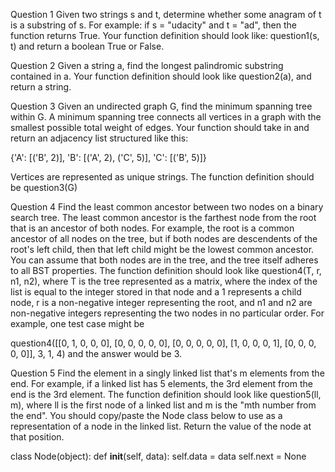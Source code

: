 Question 1
Given two strings s and t, determine whether some anagram of t is a substring of s. 
For example: if s = "udacity" and t = "ad", then the function returns True. Your function 
definition should look like: question1(s, t) and return a boolean True or False.

Question 2
Given a string a, find the longest palindromic substring contained in a. Your function definition 
should look like question2(a), and return a string.

Question 3
Given an undirected graph G, find the minimum spanning tree within G. A minimum spanning tree connects all vertices 
in a graph with the smallest possible total weight of edges. Your function should take in and return an adjacency list 
structured like this:

{'A': [('B', 2)],
 'B': [('A', 2), ('C', 5)], 
 'C': [('B', 5)]}
 
Vertices are represented as unique strings. The function definition should be question3(G)

Question 4
Find the least common ancestor between two nodes on a binary search tree. The least common ancestor is the farthest 
node from the root that is an ancestor of both nodes. For example, the root is a common ancestor of all nodes on the 
tree, but if both nodes are descendents of the root's left child, then that left child might be the lowest common 
ancestor. You can assume that both nodes are in the tree, and the tree itself adheres to all BST properties. 
The function definition should look like question4(T, r, n1, n2), where T is the tree represented as a matrix, 
where the index of the list is equal to the integer stored in that node and a 1 represents a child node, r is a 
non-negative integer representing the root, and n1 and n2 are non-negative integers representing the two nodes in 
no particular order. For example, one test case might be

question4([[0, 1, 0, 0, 0],
           [0, 0, 0, 0, 0],
           [0, 0, 0, 0, 0],
           [1, 0, 0, 0, 1],
           [0, 0, 0, 0, 0]],
          3,
          1,
          4)
and the answer would be 3.

Question 5
Find the element in a singly linked list that's m elements from the end. For example, if a linked list has 5 elements, 
the 3rd element from the end is the 3rd element. The function definition should look like question5(ll, m), 
where ll is the first node of a linked list and m is the "mth number from the end". You should copy/paste the 
Node class below to use as a representation of a node in the linked list. Return the value of the node at that position.

class Node(object):
  def __init__(self, data):
    self.data = data
    self.next = None
